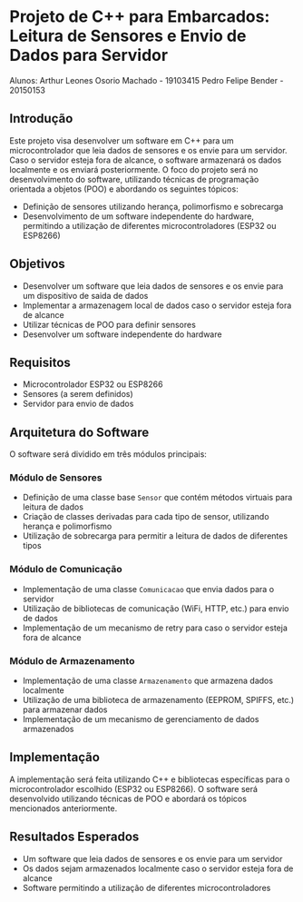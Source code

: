 # Projeto de C++ para Embarcados: Leitura de Sensores e Envio de Dados para Servidor

Alunos:
Arthur Leones Osorio Machado - 19103415
Pedro Felipe Bender - 20150153

## Introdução

Este projeto visa desenvolver um software em C++ para um microcontrolador que leia dados de sensores e os envie para um servidor. Caso o servidor esteja fora de alcance, o software armazenará os dados localmente e os enviará posteriormente. O foco do projeto será no desenvolvimento do software, utilizando técnicas de programação orientada a objetos (POO) e abordando os seguintes tópicos:

*   Definição de sensores utilizando herança, polimorfismo e sobrecarga
*   Desenvolvimento de um software independente do hardware, permitindo a utilização de diferentes microcontroladores (ESP32 ou ESP8266)

## Objetivos

*   Desenvolver um software que leia dados de sensores e os envie para um dispositivo de saida de dados
*   Implementar a armazenagem local de dados caso o servidor esteja fora de alcance
*   Utilizar técnicas de POO para definir sensores
*   Desenvolver um software independente do hardware

## Requisitos

*   Microcontrolador ESP32 ou ESP8266
*   Sensores (a serem definidos)
*   Servidor para envio de dados

## Arquitetura do Software

O software será dividido em três módulos principais:

### Módulo de Sensores

*   Definição de uma classe base `Sensor` que contém métodos virtuais para leitura de dados
*   Criação de classes derivadas para cada tipo de sensor, utilizando herança e polimorfismo
*   Utilização de sobrecarga para permitir a leitura de dados de diferentes tipos

### Módulo de Comunicação

*   Implementação de uma classe `Comunicacao` que envia dados para o servidor
*   Utilização de bibliotecas de comunicação (WiFi, HTTP, etc.) para envio de dados
*   Implementação de um mecanismo de retry para caso o servidor esteja fora de alcance

### Módulo de Armazenamento

*   Implementação de uma classe `Armazenamento` que armazena dados localmente
*   Utilização de uma biblioteca de armazenamento (EEPROM, SPIFFS, etc.) para armazenar dados
*   Implementação de um mecanismo de gerenciamento de dados armazenados

## Implementação

A implementação será feita utilizando C++ e bibliotecas específicas para o microcontrolador escolhido (ESP32 ou ESP8266). O software será desenvolvido utilizando técnicas de POO e abordará os tópicos mencionados anteriormente.

## Resultados Esperados

*   Um software que leia dados de sensores e os envie para um servidor
*   Os dados sejam armazenados localmente caso o servidor esteja fora de alcance
*   Software permitindo a utilização de diferentes microcontroladores

